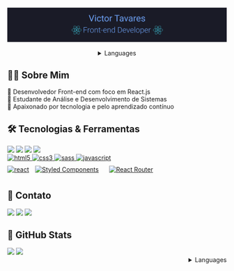 ![Victor Tavares](./topo.png)

<details>
<summary align="center">Languages</summary>
<table align="center" margin="20">
 <tr><td><a href="README_en.md">English</a></td></tr>
 <tr><td><a href="README.md">Português</a></td></tr>
</table>
</details>

## 👨‍💻 Sobre Mim

 🔹 Desenvolvedor Front-end com foco em React.js</br>
 🔹 Estudante de Análise e Desenvolvimento de Sistemas</br> 
 🔹 Apaixonado por tecnologia e pelo aprendizado contínuo

## 🛠 Tecnologias & Ferramentas

<div>
     <a href="https://ubuntu.com/"><img src="https://img.shields.io/badge/Ubuntu-282C34?Ubuntu=for-the-badge&logo=ubuntu&logoColor=f27516"  height="25" /></a>
         <a href="https://jestjs.io/"><img src="https://img.shields.io/badge/Jest-282C34?logo=jest&logoColor=40f561"  height="25" /></a>
          <a href="https://code.visualstudio.com/"><img src="https://img.shields.io/badge/VS%20Code-282C34?logo=visual-studio-code&logoColor=007ACC"  height="25" /></a>
            <a href="https://git-scm.com/"><img src="https://img.shields.io/badge/git-282C34?logo=git&logoColor=F05032"  height="25" /></a> </br>
  <a href="https://www.w3.org/html/" target="_blank"> <img src="https://img.shields.io/badge/HTML5-282C34?logo=html5&logoColor=E34F26" alt="html5" height="25"/> </a>
  <a href="https://www.w3schools.com/css/" target="_blank"> <img src="https://img.shields.io/badge/CSS3-282C34?logo=css3&logoColor=1572B6" alt="css3" height="25"/> </a>
  <a href="https://sass-lang.com" target="_blank"> <img src="https://img.shields.io/badge/Sass-282C34?logo=sass&logoColor=CC6699" alt="sass" height="25"/> </a>
  <a href="https://developer.mozilla.org/en-US/docs/Web/JavaScript" target="_blank"> <img src="https://img.shields.io/badge/JavaScript-282C34?logo=javascript&logoColor=F7DF1E" alt="javascript" height="25"/> </a> </br>
  <a href="https://reactjs.org/" target="_blank"> <img src="https://img.shields.io/badge/React-282C34?logo=react&logoColor=61dafb" alt="react" height="25"/></a> 
  <a href="https://styled-components.com/" target="_blank"><img style="margin: 10px" src="https://img.shields.io/static/v1?label=&message=styled-components&color=282C34&logo=styled-components&logoColor=DB7093" alt="Styled Components" height="25" /></a>
    <a href="https://reactrouter.com/" target="_blank"><img style="margin: 10px" src="https://img.shields.io/badge/React_Router-282C34?logo=reactrouter&logoColor=d6100d" alt="React Router" height="25" /></a>
</div>

## 📩 Contato

<div>

  <a href="https://github.com/victortavaresdev"><img src="https://img.shields.io/badge/Github-282C34?Ubuntu=for-the-badge&logo=github&logoColor=ffffff"  height="25" /></a>
 <a href="mailto:victortavaresdev@gmail.com"><img src="https://img.shields.io/badge/Gmail-282C34?gmail=for-the-badge&logo=gmail&logoColor=D14836"  height="25" /></a>
 <a href="https://www.linkedin.com/in/victor-tavares-dev/"><img src="https://img.shields.io/badge/Linkedin-282C34?gmail=for-the-badge&logo=Linkedin&logoColor=0077B5"  height="25" /></a>
</div>

## 🤖 GitHub Stats

<div>
  <img src="https://github-readme-stats.vercel.app/api?username=victortavaresdev&show_icons=true&theme=tokyonight" height="190"/>  
  <img src="https://github-readme-stats.vercel.app/api/top-langs/?username=victortavaresdev&theme=tokyonight" height="190" />
</div>

<details>
<summary align="right">Languages</summary>
<table align="right">
 <tr><td><a href="README_en.md">English</a></td></tr>
 <tr><td><a href="README.md">Português</a></td></tr>
</table>
</details>



 
